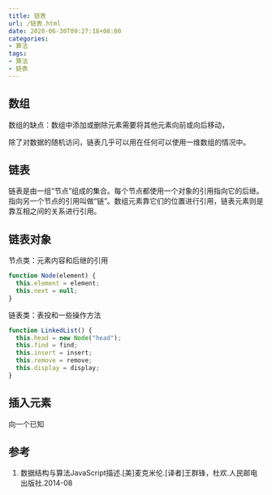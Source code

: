```yaml
---
title: 链表
url: /链表.html
date: 2020-06-30T09:27:18+08:00
categories:
- 算法
tags:
- 算法
- 链表
---
```


## 数组

数组的缺点：数组中添加或删除元素需要将其他元素向前或向后移动，

除了对数据的随机访问，链表几乎可以用在任何可以使用一维数组的情况中。

## 链表

链表是由一组“节点”组成的集合。每个节点都使用一个对象的引用指向它的后继。指向另一个节点的引用叫做“链”。数组元素靠它们的位置进行引用，链表元素则是靠互相之间的关系进行引用。

## 链表对象

节点类：元素内容和后继的引用
```js
function Node(element) {
  this.element = element;
  this.next = null;
}
```
链表类：表投和一些操作方法
```js
function LinkedList() {
  this.head = new Node("head");
  this.find = find;
  this.insert = insert;
  this.remove = remove;
  this.display = display;
}
```
## 插入元素
向一个已知






## 参考

1. 数据结构与算法JavaScript描述.[美]麦克米伦.[译者]王群锋，杜欢.人民邮电出版社.2014-08